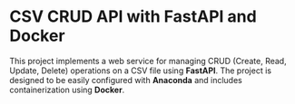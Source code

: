 # CSV CRUD API with FastAPI and Docker

This project implements a web service for managing CRUD (Create, Read, Update, Delete) operations on a CSV file using **FastAPI**.
The project is designed to be easily configured with **Anaconda** and includes containerization using **Docker**.
